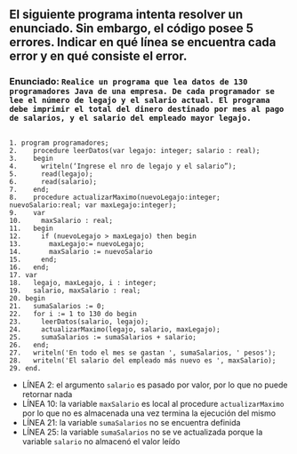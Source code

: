 ## El siguiente programa intenta resolver un enunciado. Sin embargo, el código posee 5 errores. Indicar en qué línea se encuentra cada error y en qué consiste el error.
### Enunciado: `Realice un programa que lea datos de 130 programadores Java de una empresa. De cada programador se lee el número de legajo y el salario actual. El programa debe imprimir el total del dinero destinado por mes al pago de salarios, y el salario del empleado mayor legajo.`
##
```
1. program programadores;
2.    procedure leerDatos(var legajo: integer; salario : real);
3.    begin
4.      writeln(‘Ingrese el nro de legajo y el salario”);
5.      read(legajo);
6.      read(salario);
7.    end;
8.    procedure actualizarMaximo(nuevoLegajo:integer; nuevoSalario:real; var maxLegajo:integer);
9.    var
10.     maxSalario : real;
11.   begin
12.     if (nuevoLegajo > maxLegajo) then begin
13.       maxLegajo:= nuevoLegajo;
14.       maxSalario := nuevoSalario
15.     end;
16.   end;
17. var
18.   legajo, maxLegajo, i : integer;
19.   salario, maxSalario : real;
20. begin
21.   sumaSalarios := 0;
22.   for i := 1 to 130 do begin
23.     leerDatos(salario, legajo);
24.     actualizarMaximo(legajo, salario, maxLegajo);
25.     sumaSalarios := sumaSalarios + salario;
26.   end;
27.   writeln('En todo el mes se gastan ', sumaSalarios, ' pesos');
28.   writeln('El salario del empleado más nuevo es ', maxSalario);
29. end.
```

- LÍNEA 2: el argumento `salario` es pasado por valor, por lo que no puede retornar nada
- LÍNEA 10: la variable `maxSalario` es local al procedure `actualizarMaximo` por lo que no es almacenada una vez termina la ejecución del mismo
- LÍNEA 21: la variable `sumaSalarios` no se encuentra definida
- LÍNEA 25: la variable `sumaSalarios` no se ve actualizada porque la variable `salario` no almacenó el valor leído
